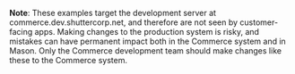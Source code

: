 **Note**: These examples target the development server at commerce.dev.shuttercorp.net, and therefore are not seen by customer-facing apps. Making changes to the production system is risky, and mistakes can have permanent impact both in the Commerce system and in Mason. Only the Commerce development team should make changes like these to the Commerce system.
